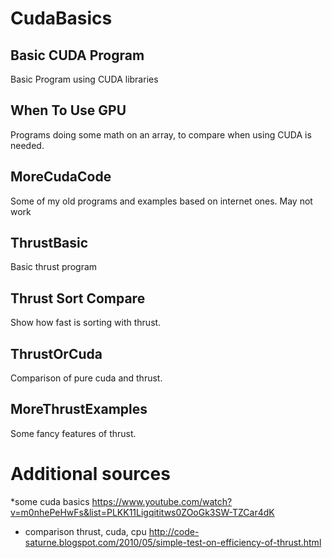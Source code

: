# CudaBasics

## Basic CUDA Program

Basic Program using CUDA libraries


## When To Use GPU

Programs doing some math on an array, to compare when using CUDA is needed.


## MoreCudaCode

Some of my old programs and examples based on internet ones. May not work


## ThrustBasic

Basic thrust program

## Thrust Sort Compare

Show how fast is sorting with thrust.

## ThrustOrCuda

Comparison of pure cuda and thrust.

## MoreThrustExamples

Some fancy features of thrust.

# Additional sources

*some cuda basics
	https://www.youtube.com/watch?v=m0nhePeHwFs&list=PLKK11Ligqititws0ZOoGk3SW-TZCar4dK


* comparison thrust, cuda, cpu
	http://code-saturne.blogspot.com/2010/05/simple-test-on-efficiency-of-thrust.html